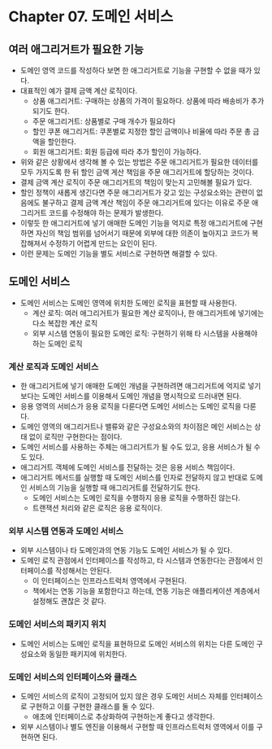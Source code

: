# Chapter 07. 도메인 서비스

## 여러 애그리거트가 필요한 기능
* 도메인 영역 코드를 작성하다 보면 한 애그리거트로 기능을 구현할 수 없을 때가 있다.
* 대표적인 예가 결제 금액 계산 로직이다.
  * 상품 애그리거트: 구매하는 상품의 가격이 필요하다. 상품에 따라 배송비가 추가되기도 한다.
  * 주문 애그리거트: 상품별로 구매 개수가 필요하다
  * 할인 쿠폰 애그리거트: 쿠폰별로 지정한 할인 금액이나 비율에 따라 주문 총 금액을 할인한다.
  * 회원 애그리거트: 회원 등급에 따라 추가 할인이 가능하다.
* 위와 같은 상황에서 생각해 볼 수 있는 방법은 주문 애그리거트가 필요한 데이터를 모두 가지도록 한 뒤 할인 금액 게산 책임을 주문 애그리거트에 할당하는 것이다.
* 결제 금액 계산 로직이 주문 애그리거트의 책임이 맞는지 고민해볼 필요가 있다.
* 할인 정책이 새롭게 생긴다면 주문 애그리거트가 갖고 있는 구성요소와는 관련이 없음에도 불구하고 결제 금액 계산 책임이 주문 애그리거트에 있다는 이유로 주문 애그리거트 코드를 수정해야 하는 문제가 발생한다.
* 이렇듯 한 애그리거트에 넣기 애매한 도메인 기능을 억지로 특정 애그리거트에 구현하면 자신의 책임 범위를 넘어서기 때문에 외부에 대한 의존이 높아지고 코드가 복잡해져서 수정하기 어렵게 만드는 요인이 된다.
* 이런 문제는 도메인 기능을 별도 서비스로 구현하면 해결할 수 있다.

## 도메인 서비스
* 도메인 서비스는 도메인 영역에 위치한 도메인 로직을 표현할 때 사용한다.
  * 계산 로직: 여러 애그리거트가 필요한 계산 로직이나, 한 애그리거트에 넣기에는 다소 복잡한 계산 로직
  * 외부 시스템 연동이 필요한 도메인 로직: 구현하기 위해 타 시스템을 사용해야 하는 도메인 로직

### 계산 로직과 도메인 서비스
* 한 애그리거트에 넣기 애매한 도메인 개념을 구현하려면 애그리거트에 억지로 넣기보다는 도메인 서비스를 이용해서 도메인 개념을 명시적으로 드러내면 된다.
* 응용 영역의 서비스가 응용 로직을 다룬다면 도메인 서비스는 도메인 로직을 다룬다.
* 도메인 영역의 애그리거트나 밸류와 같은 구성요소와의 차이점은 메인 서비스는 상태 없이 로직만 구현한다는 점이다.
* 도메인 서비스를 사용하는 주체는 애그리거트가 될 수도 있고, 응용 서비스가 될 수도 있다.
* 애그리거트 객체에 도메인 서비스를 전달하는 것은 응용 서비스 책임이다.
* 애그리거트 메서드를 실행할 때 도메인 서비스를 인자로 전달하지 않고 반대로 도메인 서비스의 기능을 실행할 때 애그리거트를 전달하기도 한다.
  * 도메인 서비스는 도메인 로직을 수행하지 응용 로직을 수행하진 않는다.
  * 트랜잭션 처리와 같은 로직은 응용 로직이다.

### 외부 시스템 연동과 도메인 서비스
* 외부 시스템이나 타 도메인과의 연동 기능도 도메인 서비스가 될 수 있다.
* 도메인 로직 관점에서 인터페이스를 작성하고, 타 시스템과 연동한다는 관점에서 인터페이스를 작성해서는 안된다.
  * 이 인터페이스는 인프라스트럭처 영역에서 구현된다.
  * 책에서는 연동 기능을 포함한다고 하는데, 연동 기능은 애플리케이션 계층에서 설정해도 괜찮은 것 같다.

### 도메인 서비스의 패키지 위치
* 도메인 서비스는 도메인 로직을 표현하므로 도메인 서비스의 위치는 다른 도메인 구성요소와 동일한 패키지에 위치한다.

### 도메인 서비스의 인터페이스와 클래스
* 도메인 서비스의 로직이 고정되어 있지 않은 경우 도메인 서비스 자체를 인터페이스로 구현하고 이를 구현한 클래스를 둘 수 있다.
  * 애초에 인터페이스로 추상화하여 구현하는게 좋다고 생각한다.
* 외부 시스템이나 별도 엔진을 이용해서 구현할 때 인프라스트럭처 영역에서 이를 구현하면 된다.
